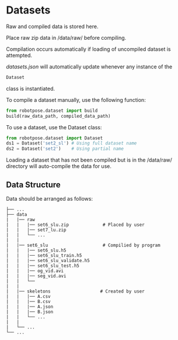 # Datasets

Raw and compiled data is stored here.

Place raw zip data in /data/raw/ before compiling.

Compilation occurs automatically if loading of uncompiled dataset is attempted.

*datasets.json* will automatically update whenever any instance of the
```python 
Dataset
```
class is instantiated.


To compile a dataset manually, use the following function:
```python
from robotpose.dataset import build
build(raw_data_path, compiled_data_path)
```

To use a dataset, use the Dataset class:
```python
from robotpose.dataset import Dataset
ds1 = Dataset('set2_sl') # Using full dataset name
ds2 = Dataset('set2')    # Using partial name
```
Loading a dataset that has not been compiled but is in the /data/raw/ directory will auto-compile the data for use.

## Data Structure
Data should be arranged as follows:
```angular2html
├── ...
├── data
|   |── raw
|   |   |── set6_slu.zip             # Placed by user
|   |   |── set7_lu.zip              
|   |   └── ...
|   |  
|   |── set6_slu                     # Compilied by program
|   |   |── set6_slu.h5
|   |   |── set6_slu_train.h5
|   |   |── set6_slu_validate.h5
|   |   |── set6_slu_test.h5
|   |   |── og_vid.avi
|   |   |── seg_vid.avi
|   |   └── 
|   |   
|   |── skeletons                   # Created by user
|   |   |── A.csv
|   |   |── B.csv
|   |   |── A.json
|   |   |── B.json
|   |   └── ...
|   |   
|   └── ...
└── ...
```

